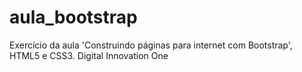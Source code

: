 # aula_bootstrap
Exercício da aula 'Construindo páginas para internet com Bootstrap', HTML5 e CSS3. Digital Innovation One
